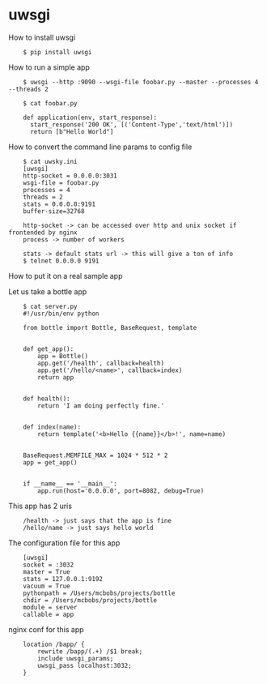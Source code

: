 # uwsgi


How to install uwsgi

        $ pip install uwsgi

How to run a simple app

        $ uwsgi --http :9090 --wsgi-file foobar.py --master --processes 4 --threads 2

        $ cat foobar.py

        def application(env, start_response):
          start_response('200 OK', [('Content-Type','text/html')])
          return [b"Hello World"]

How to convert the command line params to config file

        $ cat uwsky.ini
        [uwsgi]
        http-socket = 0.0.0.0:3031
        wsgi-file = foobar.py
        processes = 4
        threads = 2
        stats = 0.0.0.0:9191
        buffer-size=32768

        http-socket -> can be accessed over http and unix socket if frontended by nginx
        process -> number of workers

        stats -> default stats url -> this will give a ton of info
        $ telnet 0.0.0.0 9191

How to put it on a real sample app

Let us take a bottle app

        $ cat server.py
        #!/usr/bin/env python

        from bottle import Bottle, BaseRequest, template


        def get_app():
            app = Bottle()
            app.get('/health', callback=health)
            app.get('/hello/<name>', callback=index)
            return app


        def health():
            return 'I am doing perfectly fine.'


        def index(name):
            return template('<b>Hello {{name}}</b>!', name=name)


        BaseRequest.MEMFILE_MAX = 1024 * 512 * 2
        app = get_app()


        if __name__ == '__main__':
            app.run(host='0.0.0.0', port=8082, debug=True)

This app has 2 uris

        /health -> just says that the app is fine
        /hello/name -> just says hello world


The configuration file for this app

        [uwsgi]
        socket = :3032
        master = True
        stats = 127.0.0.1:9192
        vacuum = True
        pythonpath = /Users/mcbobs/projects/bottle
        chdir = /Users/mcbobs/projects/bottle
        module = server
        callable = app

nginx conf for this app

        location /bapp/ {
            rewrite /bapp/(.+) /$1 break;
            include uwsgi_params;
            uwsgi_pass localhost:3032;
        }

